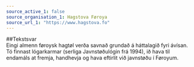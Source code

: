 ```yaml
---
source_active_1: false
source_organisation_1: Hagstova Føroya
source_url_1: "https://www.hagstova.fo"
---
```

##Tekstsvar  
Eingi almenn føroysk hagtøl verða savnað grundað á háttalagið fyri ávísan. Tó finnast lógarkarmar (serliga Javnstøðulógin frá 1994), ið hava til endamáls at fremja, handhevja og hava eftirlit við javnstøðu í Føroyum.
